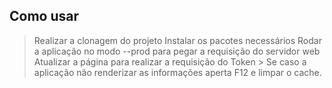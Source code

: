 ## Como usar

> Realizar a clonagem do projeto 
> Instalar os pacotes necessários
> Rodar a aplicação no modo --prod para pegar a requisição do servidor web
> Atualizar a página para realizar a requisição do Token 
    > Se caso a aplicação não renderizar as informações aperta F12 e limpar o cache.
